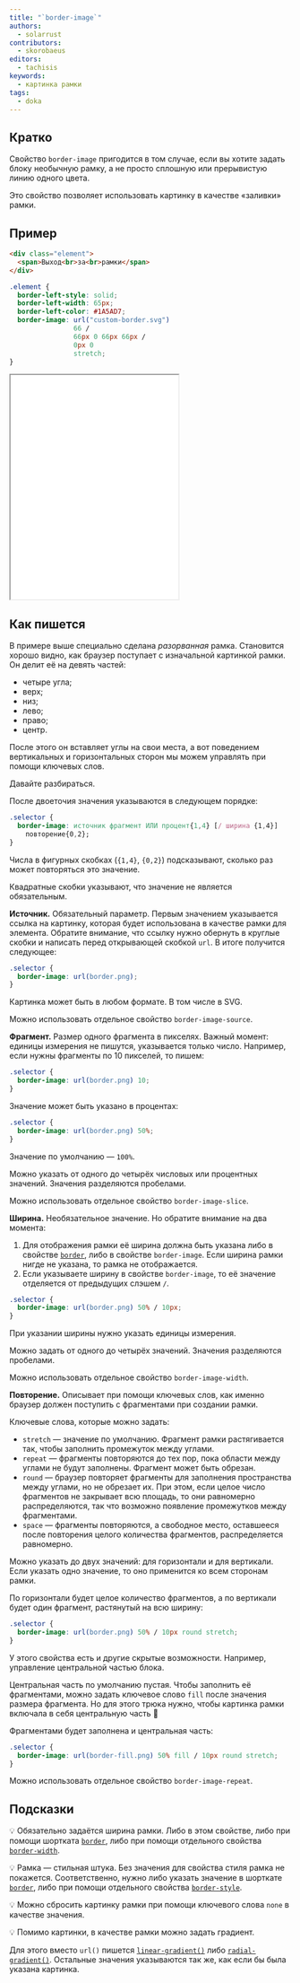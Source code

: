 ```yaml
---
title: "`border-image`"
authors:
  - solarrust
contributors:
  - skorobaeus
editors:
  - tachisis
keywords:
  - картинка рамки
tags:
  - doka
---
```


## Кратко

Свойство `border-image` пригодится в том случае, если вы хотите задать блоку необычную рамку, а не просто сплошную или прерывистую линию одного цвета.

Это свойство позволяет использовать картинку в качестве «заливки» рамки.

## Пример

```html
<div class="element">
  <span>Выход<br>за<br>рамки</span>
</div>
```

```css
.element {
  border-left-style: solid;
  border-left-width: 65px;
  border-left-color: #1A5AD7;
  border-image: url("custom-border.svg")
                66 /
                66px 0 66px 66px /
                0px 0
                stretch;
}
```

<iframe title="Картинка в качестве рамки слева" src="demos/border-image/" height="400"></iframe>

## Как пишется

В примере выше специально сделана _разорванная_ рамка. Становится хорошо видно, как браузер поступает с изначальной картинкой рамки. Он делит её на девять частей:

- четыре угла;
- верх;
- низ;
- лево;
- право;
- центр.

После этого он вставляет углы на свои места, а вот поведением вертикальных и горизонтальных сторон мы можем управлять при помощи ключевых слов.

Давайте разбираться.

После двоеточия значения указываются в следующем порядке:

```css
.selector {
  border-image: источник фрагмент ИЛИ процент{1,4} [/ ширина {1,4}]
    повторение{0,2};
}
```

Числа в фигурных скобках (`{1,4}`, `{0,2}`) подсказывают, сколько раз может повторяться это значение.

Квадратные скобки указывают, что значение не является обязательным.

**Источник.** Обязательный параметр. Первым значением указывается ссылка на картинку, которая будет использована в качестве рамки для элемента. Обратите внимание, что ссылку нужно обернуть в круглые скобки и написать перед открывающей скобкой `url`. В итоге получится следующее:

```css
.selector {
  border-image: url(border.png);
}
```

Картинка может быть в любом формате. В том числе в SVG.

Можно использовать отдельное свойство `border-image-source`.

**Фрагмент.** Размер одного фрагмента в пикселях. Важный момент: единицы измерения не пишутся, указывается только число. Например, если нужны фрагменты по 10 пикселей, то пишем:

```css
.selector {
  border-image: url(border.png) 10;
}
```

Значение может быть указано в процентах:

```css
.selector {
  border-image: url(border.png) 50%;
}
```

Значение по умолчанию — `100%`.

Можно указать от одного до четырёх числовых или процентных значений. Значения разделяются пробелами.

Можно использовать отдельное свойство `border-image-slice`.

**Ширина.** Необязательное значение. Но обратите внимание на два момента:

1. Для отображения рамки её ширина должна быть указана либо в свойстве [`border`](/css/border/), либо в свойстве `border-image`. Если ширина рамки нигде не указана, то рамка не отображается.
2. Если указываете ширину в свойстве `border-image`, то её значение отделяется от предыдущих слэшем `/`.

```css
.selector {
  border-image: url(border.png) 50% / 10px;
}
```

При указании ширины нужно указать единицы измерения.

Можно задать от одного до четырёх значений. Значения разделяются пробелами.

Можно использовать отдельное свойство `border-image-width`.

**Повторение.** Описывает при помощи ключевых слов, как именно браузер должен поступить с фрагментами при создании рамки.

Ключевые слова, которые можно задать:

- `stretch` — значение по умолчанию. Фрагмент рамки растягивается так, чтобы заполнить промежуток между углами.
- `repeat` — фрагменты повторяются до тех пор, пока области между углами не будут заполнены. Фрагмент может быть обрезан.
- `round` — браузер повторяет фрагменты для заполнения пространства между углами, но не обрезает их. При этом, если целое число фрагментов не закрывает всю площадь, то они равномерно распределяются, так что возможно появление промежутков между фрагментами.
- `space` — фрагменты повторяются, а свободное место, оставшееся после повторения целого количества фрагментов, распределяется равномерно.

Можно указать до двух значений: для горизонтали и для вертикали. Если указать одно значение, то оно применится ко всем сторонам рамки.

По горизонтали будет целое количество фрагментов, а по вертикали будет один фрагмент, растянутый на всю ширину:

```css
.selector {
  border-image: url(border.png) 50% / 10px round stretch;
}
```

У этого свойства есть и другие скрытые возможности. Например, управление центральной частью блока.

Центральная часть по умолчанию пустая. Чтобы заполнить её фрагментами, можно задать ключевое слово `fill` после значения размера фрагмента. Но для этого трюка нужно, чтобы картинка рамки включала в себя центральную часть 🔮

Фрагментами будет заполнена и центральная часть:

```css
.selector {
  border-image: url(border-fill.png) 50% fill / 10px round stretch;
}
```

Можно использовать отдельное свойство `border-image-repeat`.

## Подсказки

💡 Обязательно задаётся ширина рамки. Либо в этом свойстве, либо при помощи шортката [`border`](/css/border/), либо при помощи отдельного свойства [`border-width`](/css/border-width/).

💡 Рамка — стильная штука. Без значения для свойства стиля рамка не покажется. Соответственно, нужно либо указать значение в шорткате [`border`](/css/border/), либо при помощи отдельного свойства [`border-style`](/css/border-style/).

💡 Можно сбросить картинку рамки при помощи ключевого слова `none` в качестве значения.

💡 Помимо картинки, в качестве рамки можно задать градиент.

Для этого вместо `url()` пишется [`linear-gradient()`](/css/linear-gradient/) либо [`radial-gradient()`](/css/radial-gradient/). Остальные значения указываются так же, как если бы была указана картинка.
